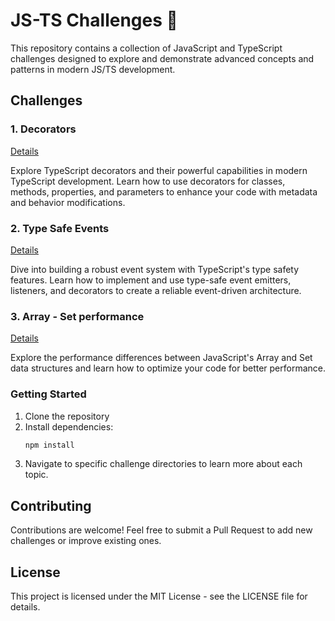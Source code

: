# JS-TS Challenges 🚀

This repository contains a collection of JavaScript and TypeScript challenges designed to explore and demonstrate advanced concepts and patterns in modern JS/TS development.

## Challenges

### 1. Decorators

[Details](src/decorators/Readme.md)

Explore TypeScript decorators and their powerful capabilities in modern TypeScript development. Learn how to use decorators for classes, methods, properties, and parameters to enhance your code with metadata and behavior modifications.

### 2. Type Safe Events

[Details](src/events/Readme.md)

Dive into building a robust event system with TypeScript's type safety features. Learn how to implement and use type-safe event emitters, listeners, and decorators to create a reliable event-driven architecture.

### 3. Array - Set performance

[Details](src/perfomance/Readme.md)

Explore the performance differences between JavaScript's Array and Set data structures and learn how to optimize your code for better performance.

### Getting Started

1. Clone the repository
2. Install dependencies:
   ```bash
   npm install
   ```
3. Navigate to specific challenge directories to learn more about each topic.

## Contributing

Contributions are welcome! Feel free to submit a Pull Request to add new challenges or improve existing ones.

## License

This project is licensed under the MIT License - see the LICENSE file for details.
